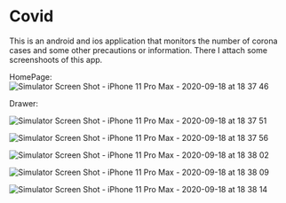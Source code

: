 # Covid

This is an android and ios application that monitors the number of corona cases and some other precautions or information.
There I attach some screenshoots of this app.

HomePage:
![Simulator Screen Shot - iPhone 11 Pro Max - 2020-09-18 at 18 37 46](https://user-images.githubusercontent.com/55773576/93603966-2f4f3f00-f9de-11ea-8405-b633c4643425.png)

Drawer:

![Simulator Screen Shot - iPhone 11 Pro Max - 2020-09-18 at 18 37 51](https://user-images.githubusercontent.com/55773576/93603977-32e2c600-f9de-11ea-9555-59666bd41b1c.png)

![Simulator Screen Shot - iPhone 11 Pro Max - 2020-09-18 at 18 37 56](https://user-images.githubusercontent.com/55773576/93603982-3413f300-f9de-11ea-9d3e-aabbc82f1698.png)


![Simulator Screen Shot - iPhone 11 Pro Max - 2020-09-18 at 18 38 02](https://user-images.githubusercontent.com/55773576/93603984-34ac8980-f9de-11ea-9058-e9df5ecb9092.png)


![Simulator Screen Shot - iPhone 11 Pro Max - 2020-09-18 at 18 38 09](https://user-images.githubusercontent.com/55773576/93603987-35452000-f9de-11ea-883e-f9f3d9f4fa5a.png)


![Simulator Screen Shot - iPhone 11 Pro Max - 2020-09-18 at 18 38 14](https://user-images.githubusercontent.com/55773576/93603991-35ddb680-f9de-11ea-8783-645397ff74c2.png)


